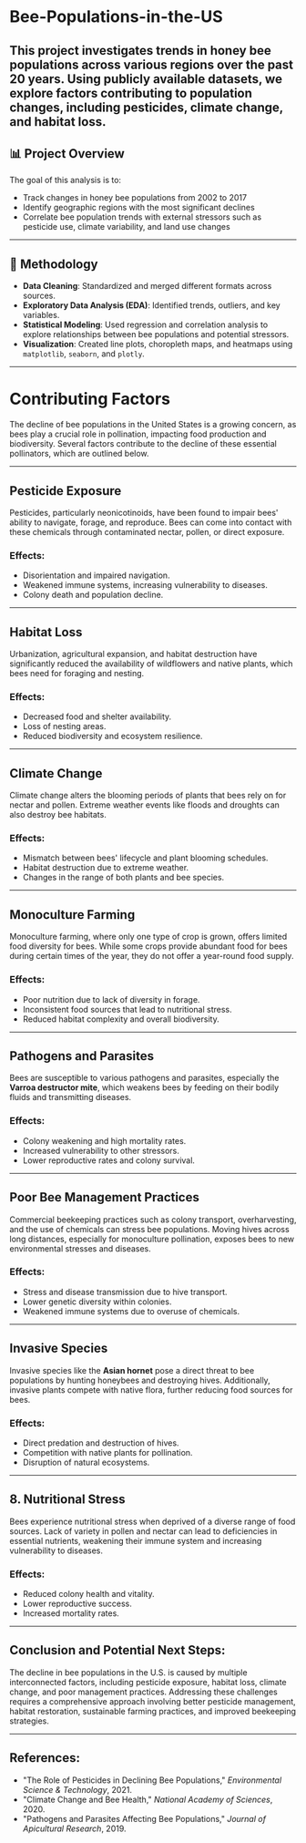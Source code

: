 # Bee-Populations-in-the-US
This project investigates trends in honey bee populations across various regions over the past 20 years. Using publicly available datasets, we explore factors contributing to population changes, including pesticides, climate change, and habitat loss.
---

## 📊 Project Overview

The goal of this analysis is to:

- Track changes in honey bee populations from 2002 to 2017
- Identify geographic regions with the most significant declines
- Correlate bee population trends with external stressors such as pesticide use, climate variability, and land use changes

---

## 🧪 Methodology

- **Data Cleaning**: Standardized and merged different formats across sources.
- **Exploratory Data Analysis (EDA)**: Identified trends, outliers, and key variables.
- **Statistical Modeling**: Used regression and correlation analysis to explore relationships between bee populations and potential stressors.
- **Visualization**: Created line plots, choropleth maps, and heatmaps using `matplotlib`, `seaborn`, and `plotly`.

---

# Contributing Factors

The decline of bee populations in the United States is a growing concern, as bees play a crucial role in pollination, impacting food production and biodiversity. Several factors contribute to the decline of these essential pollinators, which are outlined below.

---

## **Pesticide Exposure**

Pesticides, particularly neonicotinoids, have been found to impair bees' ability to navigate, forage, and reproduce. Bees can come into contact with these chemicals through contaminated nectar, pollen, or direct exposure.

### Effects:
- Disorientation and impaired navigation.
- Weakened immune systems, increasing vulnerability to diseases.
- Colony death and population decline.

---

## **Habitat Loss**

Urbanization, agricultural expansion, and habitat destruction have significantly reduced the availability of wildflowers and native plants, which bees need for foraging and nesting.

### Effects:
- Decreased food and shelter availability.
- Loss of nesting areas.
- Reduced biodiversity and ecosystem resilience.

---

## **Climate Change**

Climate change alters the blooming periods of plants that bees rely on for nectar and pollen. Extreme weather events like floods and droughts can also destroy bee habitats.

### Effects:
- Mismatch between bees' lifecycle and plant blooming schedules.
- Habitat destruction due to extreme weather.
- Changes in the range of both plants and bee species.

---

## **Monoculture Farming**

Monoculture farming, where only one type of crop is grown, offers limited food diversity for bees. While some crops provide abundant food for bees during certain times of the year, they do not offer a year-round food supply.

### Effects:
- Poor nutrition due to lack of diversity in forage.
- Inconsistent food sources that lead to nutritional stress.
- Reduced habitat complexity and overall biodiversity.

---

## **Pathogens and Parasites**

Bees are susceptible to various pathogens and parasites, especially the **Varroa destructor mite**, which weakens bees by feeding on their bodily fluids and transmitting diseases.

### Effects:
- Colony weakening and high mortality rates.
- Increased vulnerability to other stressors.
- Lower reproductive rates and colony survival.

---

## **Poor Bee Management Practices**

Commercial beekeeping practices such as colony transport, overharvesting, and the use of chemicals can stress bee populations. Moving hives across long distances, especially for monoculture pollination, exposes bees to new environmental stresses and diseases.

### Effects:
- Stress and disease transmission due to hive transport.
- Lower genetic diversity within colonies.
- Weakened immune systems due to overuse of chemicals.

---

## **Invasive Species**

Invasive species like the **Asian hornet** pose a direct threat to bee populations by hunting honeybees and destroying hives. Additionally, invasive plants compete with native flora, further reducing food sources for bees.

### Effects:
- Direct predation and destruction of hives.
- Competition with native plants for pollination.
- Disruption of natural ecosystems.

---

## 8. **Nutritional Stress**

Bees experience nutritional stress when deprived of a diverse range of food sources. Lack of variety in pollen and nectar can lead to deficiencies in essential nutrients, weakening their immune system and increasing vulnerability to diseases.

### Effects:
- Reduced colony health and vitality.
- Lower reproductive success.
- Increased mortality rates.

---

## Conclusion and Potential Next Steps:

The decline in bee populations in the U.S. is caused by multiple interconnected factors, including pesticide exposure, habitat loss, climate change, and poor management practices. Addressing these challenges requires a comprehensive approach involving better pesticide management, habitat restoration, sustainable farming practices, and improved beekeeping strategies.

---

## References:
- "The Role of Pesticides in Declining Bee Populations," *Environmental Science & Technology*, 2021.
- "Climate Change and Bee Health," *National Academy of Sciences*, 2020.
- "Pathogens and Parasites Affecting Bee Populations," *Journal of Apicultural Research*, 2019.
